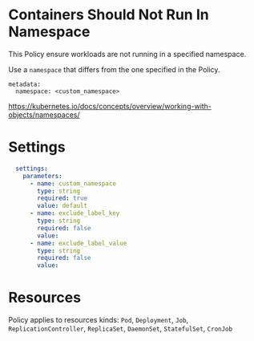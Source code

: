 # Containers Should Not Run In Namespace

This Policy ensure workloads are not running in a specified namespace. 


Use a `namespace` that differs from the one specified in the Policy. 
```
metadata:
  namespace: <custom_namespace>
```

https://kubernetes.io/docs/concepts/overview/working-with-objects/namespaces/


# Settings
```yaml
  settings:
    parameters:
      - name: custom_namespace
        type: string
        required: true
        value: default
      - name: exclude_label_key
        type: string
        required: false
        value:
      - name: exclude_label_value
        type: string
        required: false
        value:
```

# Resources
Policy applies to resources kinds:
`Pod`, `Deployment`, `Job`, `ReplicationController`, `ReplicaSet`, `DaemonSet`, `StatefulSet`, `CronJob`
